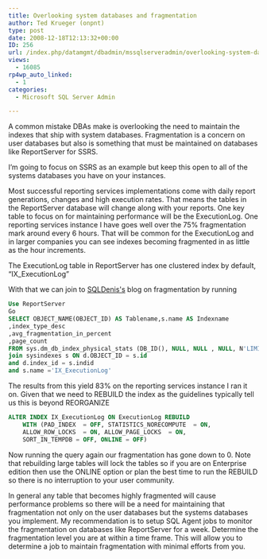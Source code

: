 ```yaml
---
title: Overlooking system databases and fragmentation
author: Ted Krueger (onpnt)
type: post
date: 2008-12-18T12:13:32+00:00
ID: 256
url: /index.php/datamgmt/dbadmin/mssqlserveradmin/overlooking-system-databases-and-fragmen/
views:
  - 16085
rp4wp_auto_linked:
  - 1
categories:
  - Microsoft SQL Server Admin

---
```

A common mistake DBAs make is overlooking the need to maintain the indexes that ship with system databases. Fragmentation is a concern on user databases but also is something that must be maintained on databases like ReportServer for SSRS. 

I’m going to focus on SSRS as an example but keep this open to all of the systems databases you have on your instances. 

Most successful reporting services implementations come with daily report generations, changes and high execution rates. That means the tables in the ReportServer database will change along with your reports. One key table to focus on for maintaining performance will be the ExecutionLog. One reporting services instance I have goes well over the 75% fragmentation mark around every 6 hours. That will be common for the ExecutionLog and in larger companies you can see indexes becoming fragmented in as little as the hour increments.

The ExecutionLog table in ReportServer has one clustered index by default, “IX_ExecutionLog”

With that we can join to [SQLDenis's][1] blog on fragmentation by running 

```sql
Use ReportServer
Go
SELECT OBJECT_NAME(OBJECT_ID) AS Tablename,s.name AS Indexname
,index_type_desc
,avg_fragmentation_in_percent
,page_count
FROM sys.dm_db_index_physical_stats (DB_ID(), NULL, NULL , NULL, N'LIMITED') d
join sysindexes s ON d.OBJECT_ID = s.id
and d.index_id = s.indid
and s.name ='IX_ExecutionLog'
```
The results from this yield 83% on the reporting services instance I ran it on. Given that we need to REBUILD the index as the guidelines typically tell us this is beyond REORGANIZE 

```sql
ALTER INDEX IX_ExecutionLog ON ExecutionLog REBUILD 
	WITH (PAD_INDEX  = OFF, STATISTICS_NORECOMPUTE  = ON, 
	ALLOW_ROW_LOCKS  = ON, ALLOW_PAGE_LOCKS  = ON, 
	SORT_IN_TEMPDB = OFF, ONLINE = OFF)
```
Now running the query again our fragmentation has gone down to 0. Note that rebuilding large tables will lock the tables so if you are on Enterprise edition then use the ONLINE option or plan the best time to run the REBUILD so there is no interruption to your user community.

In general any table that becomes highly fragmented will cause performance problems so there will be a need for maintaining that fragmentation not only on the user databases but the systems databases you implement. My recommendation is to setup SQL Agent jobs to monitor the fragmentation on databases like ReportServer for a week. Determine the fragmentation level you are at within a time frame. This will allow you to determine a job to maintain fragmentation with minimal efforts from you.

 [1]: /index.php/DataMgmt/DataDesign/finding-fragmentation-of-an-index-and-fi